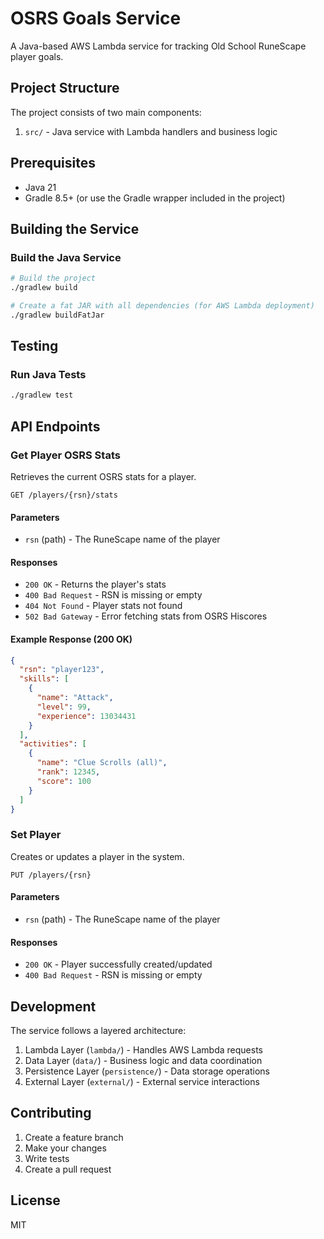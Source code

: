 # OSRS Goals Service

A Java-based AWS Lambda service for tracking Old School RuneScape player goals.

## Project Structure

The project consists of two main components:

1. `src/` - Java service with Lambda handlers and business logic

## Prerequisites

- Java 21
- Gradle 8.5+ (or use the Gradle wrapper included in the project)

## Building the Service

### Build the Java Service

```bash
# Build the project
./gradlew build

# Create a fat JAR with all dependencies (for AWS Lambda deployment)
./gradlew buildFatJar
```

## Testing

### Run Java Tests

```bash
./gradlew test
```

## API Endpoints

### Get Player OSRS Stats

Retrieves the current OSRS stats for a player.

```
GET /players/{rsn}/stats
```

#### Parameters

- `rsn` (path) - The RuneScape name of the player

#### Responses

- `200 OK` - Returns the player's stats
- `400 Bad Request` - RSN is missing or empty
- `404 Not Found` - Player stats not found
- `502 Bad Gateway` - Error fetching stats from OSRS Hiscores

#### Example Response (200 OK)

```json
{
  "rsn": "player123",
  "skills": [
    {
      "name": "Attack",
      "level": 99,
      "experience": 13034431
    }
  ],
  "activities": [
    {
      "name": "Clue Scrolls (all)",
      "rank": 12345,
      "score": 100
    }
  ]
}
```

### Set Player

Creates or updates a player in the system.

```
PUT /players/{rsn}
```

#### Parameters

- `rsn` (path) - The RuneScape name of the player

#### Responses

- `200 OK` - Player successfully created/updated
- `400 Bad Request` - RSN is missing or empty

## Development

The service follows a layered architecture:

1. Lambda Layer (`lambda/`) - Handles AWS Lambda requests
2. Data Layer (`data/`) - Business logic and data coordination
3. Persistence Layer (`persistence/`) - Data storage operations
4. External Layer (`external/`) - External service interactions

## Contributing

1. Create a feature branch
2. Make your changes
3. Write tests
4. Create a pull request

## License

MIT 
